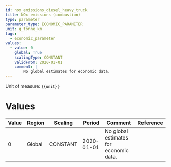 ```yaml
---
id: nox_emissions_diesel_heavy_truck
title: NOx emissions (combustion)
type: parameter
parameter_type: ECONOMIC_PARAMETER
unit: g_tonne_km
tags:
  - economic_parameter
values:
  - value: 0
    global: True
    scalingType: CONSTANT
    validFrom: 2020-01-01
    comment: |
        No global estimates for economic data.
---
```



Unit of measure: `{{unit}}`


# Values


| Value | Region | Scaling | Period | Comment | Reference |
|-------|--------|---------|--------|---------|-----------|
| 0 | Global | CONSTANT | 2020-01-01 | No global estimates for economic data. |  |


